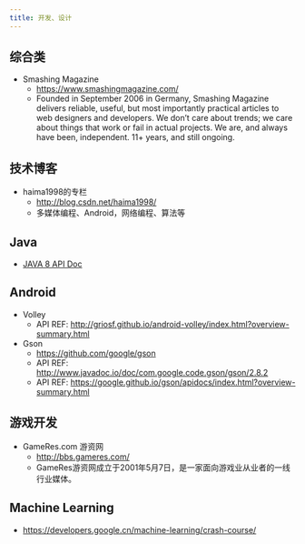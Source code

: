 ```yaml
---
title: 开发、设计
---
```




## 综合类


* Smashing Magazine
  * <https://www.smashingmagazine.com/>
  * Founded in September 2006 in Germany, Smashing Magazine delivers reliable, useful, but most importantly practical articles to web designers and developers. We don’t care about trends; we care about things that work or fail in actual projects. We are, and always have been, independent. 11+ years, and still ongoing.


## 技术博客

* haima1998的专栏
  * <http://blog.csdn.net/haima1998/>
  * 多媒体编程、Android，网络编程、算法等



## Java

* [JAVA 8 API Doc](https://docs.oracle.com/javase/8/docs/api/index.html)


## Android

* Volley
  * API REF: <http://griosf.github.io/android-volley/index.html?overview-summary.html>
* Gson
  * <https://github.com/google/gson>
  * API REF: <http://www.javadoc.io/doc/com.google.code.gson/gson/2.8.2>
  * API REF: <https://google.github.io/gson/apidocs/index.html?overview-summary.html>



## 游戏开发

* GameRes.com 游资网
  * <http://bbs.gameres.com/>
  * GameRes游资网成立于2001年5月7日，是一家面向游戏业从业者的一线行业媒体。


## Machine Learning

* <https://developers.google.cn/machine-learning/crash-course/>

































